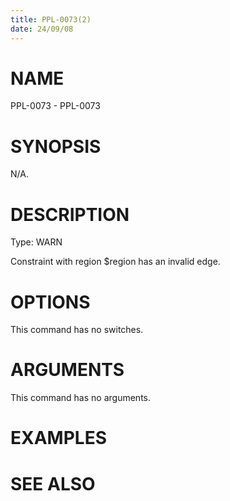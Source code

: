 ```yaml
---
title: PPL-0073(2)
date: 24/09/08
---
```


# NAME

PPL-0073 - PPL-0073

# SYNOPSIS

N/A.

# DESCRIPTION

Type: WARN

Constraint with region $region has an invalid edge.

# OPTIONS

This command has no switches.

# ARGUMENTS

This command has no arguments.

# EXAMPLES

# SEE ALSO
